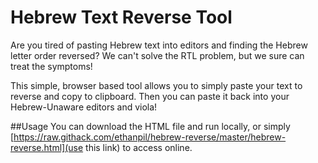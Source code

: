 # Hebrew Text Reverse Tool

Are you tired of pasting Hebrew text into editors and finding the Hebrew letter order reversed? We can't solve the RTL problem, but we sure can treat the symptoms! 

This simple, browser based tool allows you to simply paste your text to reverse and copy to clipboard. Then you can paste it back into your Hebrew-Unaware editors and viola!

##Usage
You can download the HTML file and run locally, or simply [https://raw.githack.com/ethanpil/hebrew-reverse/master/hebrew-reverse.html](use this link) to access online.
